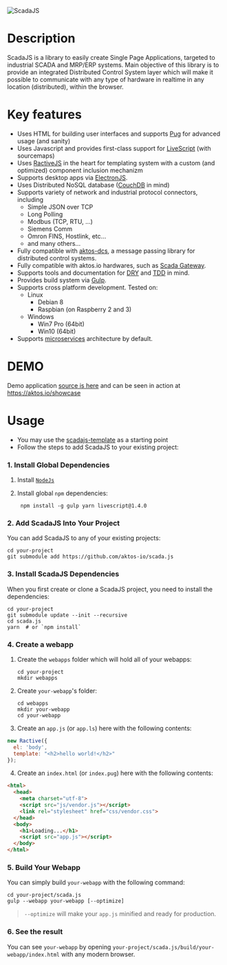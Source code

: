![ScadaJS](https://cdn.rawgit.com/aktos-io/scada.js/master/assets/scadajs-logo-long.svg)

# Description 

ScadaJS is a library to easily create Single Page Applications, targeted to industrial SCADA and MRP/ERP systems. Main objective of this library is to provide an integrated Distributed Control System layer which will make it possible to communicate with any type of hardware in realtime in any location (distributed), within the browser. 

# Key features

* Uses HTML for building user interfaces and supports [Pug](https://pugjs.org) for advanced usage (and sanity)
* Uses Javascript and provides first-class support for [LiveScript](http://livescript.net) (with sourcemaps)
* Uses [RactiveJS](http://www.ractivejs.org/) in the heart for templating system with a custom (and optimized) component inclusion mechanizm
* Supports desktop apps via [ElectronJS](http://electron.atom.io/).
* Uses Distributed NoSQL database ([CouchDB](http://couchdb.apache.org/) in mind)
* Supports variety of network and industrial protocol connectors, including
    * Simple JSON over TCP
    * Long Polling
    * Modbus (TCP, RTU, ...)
    * Siemens Comm
    * Omron FINS, Hostlink, etc...
    * and many others...
* Fully compatible with [aktos-dcs](https://github.com/aktos-io/aktos-dcs), a message passing library for distributed control systems.
* Fully compatible with aktos.io hardwares, such as [Scada Gateway](https://aktos.io/scada/pdf).
* Supports tools and documentation for [DRY](https://en.wikipedia.org/wiki/Don't_repeat_yourself) and [TDD](https://en.wikipedia.org/wiki/Test-driven_development) in mind.
* Provides build system via [Gulp](http://gulpjs.com).
* Supports cross platform development. Tested on:
  * Linux
    * Debian 8
    * Raspbian (on Raspberry 2 and 3)
  * Windows
    * Win7 Pro (64bit)
    * Win10 (64bit)
* Supports [microservices](https://en.wikipedia.org/wiki/Microservices) architecture by default.


# DEMO

Demo application [source is here](https://github.com/aktos-io/scadajs-template) and can be seen in action at https://aktos.io/showcase

# Usage

* You may use the [scadajs-template](https://github.com/aktos-io/scadajs-template) as a starting point
* Follow the steps to add ScadaJS to your existing project: 

### 1. Install Global Dependencies 

1. Install [`NodeJs`](https://nodejs.org) 
2. Install global `npm` dependencies:

        npm install -g gulp yarn livescript@1.4.0
    
### 2. Add ScadaJS Into Your Project 

You can add ScadaJS to any of your existing projects: 
    
    cd your-project 
    git submodule add https://github.com/aktos-io/scada.js

### 3. Install ScadaJS Dependencies

When you first create or clone a ScadaJS project, you need to install the dependencies: 
    
    cd your-project 
    git submodule update --init --recursive
    cd scada.js
    yarn  # or `npm install`
    
### 4. Create a webapp 

1. Create the `webapps` folder which will hold all of your webapps: 

       cd your-project 
       mkdir webapps 
    
2. Create `your-webapp`'s folder: 

       cd webapps 
       mkdir your-webapp
       cd your-webapp
    
3. Create an `app.js` (or `app.ls`) here with the following contents: 

```js
new Ractive({
  el: 'body',
  template: "<h2>hello world!</h2>"
});
```

4. Create an `index.html` (or `index.pug`) here with the following contents:

```html 
<html>
  <head>
    <meta charset="utf-8">
    <script src="js/vendor.js"></script>
    <link rel="stylesheet" href="css/vendor.css">
  </head>
  <body>
    <h1>Loading...</h1>
    <script src="app.js"></script>
  </body>
</html>
```
    
### 5. Build Your Webapp

You can simply build `your-webapp` with the following command: 

    cd your-project/scada.js 
    gulp --webapp your-webapp [--optimize]

> `--optimize` will make your `app.js` minified and ready for production.

### 6. See the result

You can see `your-webapp` by opening `your-project/scada.js/build/your-webapp/index.html` with any modern browser. 
